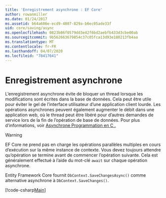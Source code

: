 ```yaml
---
title: 'Enregistrement asynchrone : EF Core'
author: rowanmiller
ms.date: 01/24/2017
ms.assetid: b64a606e-ecd9-4807-829a-b6ec05ade33f
uid: core/saving/async
ms.openlocfilehash: 0823b86f0579dd3e42f6bd2aebfb433d3cbe00ab
ms.sourcegitcommit: 9b562663679854c37c05fca13d93e180213fb4aa
ms.translationtype: MT
ms.contentlocale: fr-FR
ms.lasthandoff: 04/07/2020
ms.locfileid: "78417641"
---
```

# <a name="asynchronous-saving"></a>Enregistrement asynchrone

L’enregistrement asynchrone évite de bloquer un thread lorsque les modifications sont écrites dans la base de données. Cela peut être utile pour éviter le gel de l’interface utilisateur d’une application client lourde. Les opérations asynchrones peuvent également augmenter le débit dans une application web, où le thread peut être libéré pour d’autres demandes de service lors de la fin de l’opération de base de données. Pour plus d’informations, voir [Asynchrone Programmation en C .](https://docs.microsoft.com/dotnet/csharp/async)

> [!WARNING]  
> EF Core ne prend pas en charge les opérations parallèles multiples en cours d’exécution sur la même instance de contexte. Vous devez toujours attendre qu’opération se termine avant de commencer l’opération suivante. Cela est généralement effectué à l’aide du mot-clé `await` sur chaque opération asynchrone.

Entity Framework Core fournit `DbContext.SaveChangesAsync()` comme alternative asynchrone à `DbContext.SaveChanges()`.

[!code-csharp[Main](../../../samples/core/Saving/Async/Sample.cs#Sample)]
